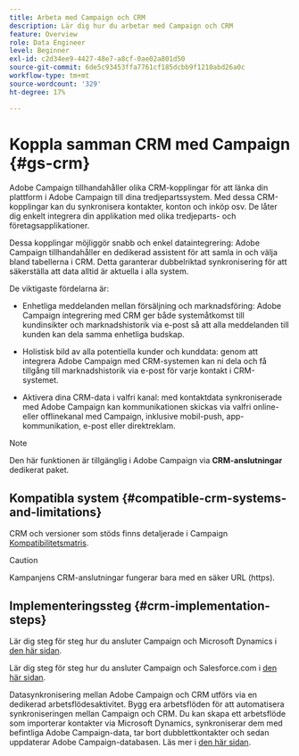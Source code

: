 ```yaml
---
title: Arbeta med Campaign och CRM
description: Lär dig hur du arbetar med Campaign och CRM
feature: Overview
role: Data Engineer
level: Beginner
exl-id: c2d34ee9-4427-48e7-a8cf-0ae02a801d50
source-git-commit: 6de5c93453ffa7761cf185dcbb9f1210abd26a0c
workflow-type: tm+mt
source-wordcount: '329'
ht-degree: 17%

---
```


# Koppla samman CRM med Campaign {#gs-crm}

Adobe Campaign tillhandahåller olika CRM-kopplingar för att länka din plattform i Adobe Campaign till dina tredjepartssystem. Med dessa CRM-kopplingar kan du synkronisera kontakter, konton och inköp osv. De låter dig enkelt integrera din applikation med olika tredjeparts- och företagsapplikationer.

Dessa kopplingar möjliggör snabb och enkel dataintegrering: Adobe Campaign tillhandahåller en dedikerad assistent för att samla in och välja bland tabellerna i CRM. Detta garanterar dubbelriktad synkronisering för att säkerställa att data alltid är aktuella i alla system.

De viktigaste fördelarna är:

* Enhetliga meddelanden mellan försäljning och marknadsföring: Adobe Campaign integrering med CRM ger både systemåtkomst till kundinsikter och marknadshistorik via e-post så att alla meddelanden till kunden kan dela samma enhetliga budskap.

* Holistisk bild av alla potentiella kunder och kunddata: genom att integrera Adobe Campaign med CRM-systemen kan ni dela och få tillgång till marknadshistorik via e-post för varje kontakt i CRM-systemet.

* Aktivera dina CRM-data i valfri kanal: med kontaktdata synkroniserade med Adobe Campaign kan kommunikationen skickas via valfri online- eller offlinekanal med Campaign, inklusive mobil-push, app-kommunikation, e-post eller direktreklam.


>[!NOTE]
>
>Den här funktionen är tillgänglig i Adobe Campaign via **CRM-anslutningar** dedikerat paket.

## Kompatibla system {#compatible-crm-systems-and-limitations}

CRM och versioner som stöds finns detaljerade i Campaign [Kompatibilitetsmatris](../start/compatibility-matrix.md).

>[!CAUTION]
>
> Kampanjens CRM-anslutningar fungerar bara med en säker URL (https).

## Implementeringssteg {#crm-implementation-steps}

Lär dig steg för steg hur du ansluter Campaign och Microsoft Dynamics i [den här sidan](ac-ms-dyn.md).

Lär dig steg för steg hur du ansluter Campaign och Salesforce.com i [den här sidan](ac-sfdc.md).

Datasynkronisering mellan Adobe Campaign och CRM utförs via en dedikerad arbetsflödesaktivitet. Bygg era arbetsflöden för att automatisera synkroniseringen mellan Campaign och CRM. Du kan skapa ett arbetsflöde som importerar kontakter via Microsoft Dynamics, synkroniserar dem med befintliga Adobe Campaign-data, tar bort dubblettkontakter och sedan uppdaterar Adobe Campaign-databasen. Läs mer i [den här sidan](crm-data-sync.md).
